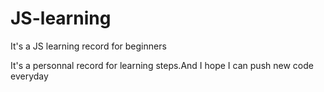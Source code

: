 # JS-learning
It's a JS learning record for beginners

It's a personnal record for learning steps.And I hope I can push new code everyday
